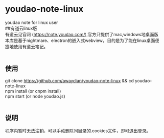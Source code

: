# youdao-note-linux</br>
youdao note for linux user </br>
##有道云linux版</br>
有道云见官网 (https://note.youdao.com/),官方只提供了mac,windows地桌面版</br>
本库是基于nightmare、electron的嵌入式webview，目的是为了能在linux桌面便捷地使用有道云笔记。</br>
</br>
## 使用</br>
git clone https://github.com/awaydian/youdao-note-linux && cd youdao-note-linux</br>
npm install  (or cnpm install)</br>
npm start (or node youdao.js)</br>
</br>
## 说明</br>
程序内暂时无法注销，可以手动删除同目录的.cookies文件，即可退出登录。</br>
